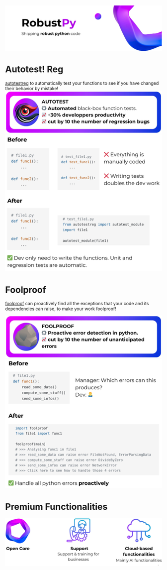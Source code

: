 ![RobustPy helps you ship robust python code](title.jpg)

# Autotest! Reg
[autotestreg](https://github.com/RobustPy/autotestreg) to automatically test your functions to see if you have changed their behavior by mistake!
![Autotest!Reg automates regression testing](autotest-small.jpg)
![Autotest!Reg automates regression testing](autotest-howto.jpg)

# Foolproof
[foolproof](https://github.com/RobustPy/foolproof) can proactively find all the exceptions that your code and its dependencies can raise, to make your work foolproof!

![Foolproof helps you handle python errors proactively](foolproof-small.jpg)
![Foolproof helps you handle python errors proactively](foolproof-howto.jpg)

# Premium Functionalities
![RobustPy premium functionalities](premium.jpg)